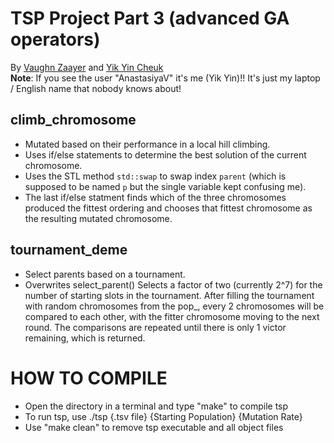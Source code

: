 # TSP Project Part 3 (advanced GA operators)
By [Vaughn Zaayer](https://github.com/vaughnzaayer) and [Yik Yin Cheuk](https://github.com/ycheuk)
<br />
**Note**: If you see the user "AnastasiyaV" it's me (Yik Yin)!! It's just my laptop / English name that nobody knows about!
## climb_chromosome
- Mutated based on their performance in a local hill climbing. 
- Uses if/else statements to determine the best solution of the current chromosome.
- Uses the STL method `std::swap` to swap index `parent` (which is supposed to be named `p` but the single variable kept confusing me).  
- The last if/else statment finds which of the three chromosomes produced the fittest ordering and chooses that fittest chromosome as the resulting mutated chromosome.

## tournament_deme
- Select parents based on a tournament.
- Overwrites select_parent()
Selects a factor of two (currently 2^7) for the number of starting slots in the tournament. After filling the tournament with random chromosomes from the pop_, every 2 chromosomes will be compared to each other, with the fitter chromosome moving to the next round. The comparisons are repeated until there is only 1 victor remaining, which is returned.

# HOW TO COMPILE
- Open the directory in a terminal and type "make" to compile tsp
- To run tsp, use ./tsp {.tsv file} {Starting Population} {Mutation Rate}
- Use "make clean" to remove tsp executable and all object files
